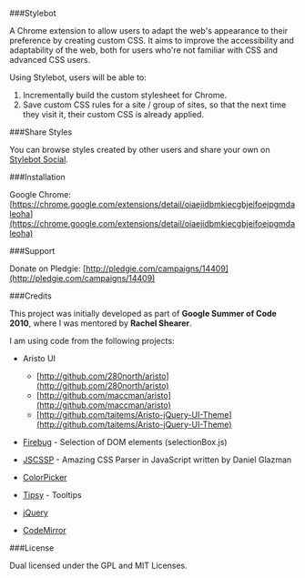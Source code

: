 ###Stylebot

A Chrome extension to allow users to adapt the web's appearance to their preference by creating custom CSS. It aims to improve the accessibility and adaptability of the web, both for users who're not familiar with CSS and advanced CSS users.

Using Stylebot, users will be able to:

1. Incrementally build the custom stylesheet for Chrome.
2. Save custom CSS rules for a site / group of sites, so that the next time they visit it, their custom CSS is already applied.

###Share Styles

You can browse styles created by other users and share your own on [Stylebot Social](http://stylebot.me).

###Installation

Google Chrome: [https://chrome.google.com/extensions/detail/oiaejidbmkiecgbjeifoejpgmdaleoha](https://chrome.google.com/extensions/detail/oiaejidbmkiecgbjeifoejpgmdaleoha)

###Support

Donate on Pledgie: [http://pledgie.com/campaigns/14409](http://pledgie.com/campaigns/14409)

###Credits

This project was initially developed as part of **Google Summer of Code 2010**, where I was mentored by **Rachel Shearer**.

I am using code from the following projects:

* Aristo UI  
  * [http://github.com/280north/aristo](http://github.com/280north/aristo)  
  * [http://github.com/maccman/aristo](http://github.com/maccman/aristo)  
  * [http://github.com/taitems/Aristo-jQuery-UI-Theme](http://github.com/taitems/Aristo-jQuery-UI-Theme)

* [Firebug](http://www.getfirebug.com) - Selection of DOM elements (selectionBox.js)

* [JSCSSP](http://www.glazman.org/JSCSSP/) - Amazing CSS Parser in JavaScript written by Daniel Glazman

* [ColorPicker](http://www.eyecon.ro/colorpicker/)

* [Tipsy](http://github.com/jaz303/tipsy) - Tooltips

* [jQuery](http://jquery.com/)

* [CodeMirror](http://codemirror.net/)

###License

Dual licensed under the GPL and MIT Licenses.